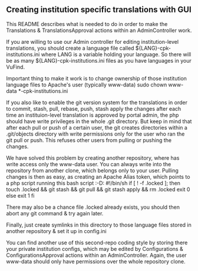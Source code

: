 Creating institution specific translations with GUI
---------------------------------------------------

This README describes what is needed to do in order to make the Translations & TranslationsApproval actions within an AdminController work.

If you are willing to use our Admin controller for editing institution-level translations, you should create a language file called ${LANG}-cpk-institutions.ini where LANG is a variable holding your language. So there will be as many  ${LANG}-cpk-institutions.ini files as you have languages in your VuFind.

Important thing to make it work is to change ownership of those institution language files to Apache's user (typically www-data)
    sudo chown www-data *-cpk-institutions.ini

If you also like to enable the git version system for the translations in order to commit, stash, pull, rebase, push, stash apply the changes after each time an instituion-level translation is approved by portal admin, the php should have write privileges in the whole .git directory. But keep in mind that after each pull or push of a certain user, the git creates directories within a .git/objects directory with write permissions only for the user who ran the git pull or push. This refuses other users from pulling or pushing the changes.

We have solved this problem by creating another repository, where has write access only the www-data user. You can always write into the repository from another clone, which belongs only to your user. Pulling changes is then as easy, as creating an Apache Alias token, which points to a php script running this bash script :-D:
    #!/bin/sh
    if [ ! -f .locked ]; then
      touch .locked && git stash && git pull && git stash apply && rm .locked
      exit 0
    else
      exit 1
    fi

There may also be a chance file .locked already exists, you should then abort any git command & try again later.

Finally, just create symlinks in this directory to those language files stored in another repository & set it up in config.ini

You can find another use of this second-repo coding style by storing there your private institution configs, which may be edited by Configurations & ConfigurationsApproval actions within an AdminController. Again, the user www-data should only have permissions over the whole repository clone.
